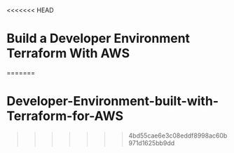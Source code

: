 <<<<<<< HEAD
# Build a Developer Environment Terraform With AWS
=======
# Developer-Environment-built-with-Terraform-for-AWS
>>>>>>> 4bd55cae6e3c08eddf8998ac60b971d1625bb9dd
